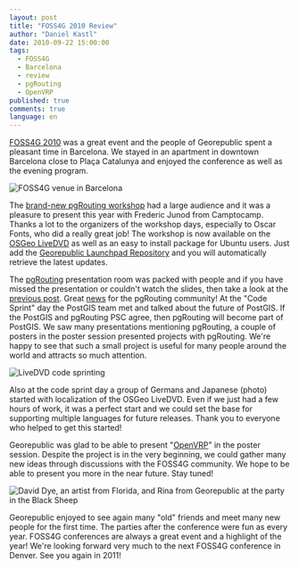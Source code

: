 ```yaml
---
layout: post
title: "FOSS4G 2010 Review"
author: "Daniel Kastl"
date: 2010-09-22 15:00:00
tags: 
  - FOSS4G 
  - Barcelona 
  - review 
  - pgRouting 
  - OpenVRP
published: true
comments: true
language: en
---
```


[FOSS4G 2010][4] was a great event and the people of Georepublic spent a pleasant time in Barcelona. We stayed in an apartment in downtown Barcelona close to Plaça Catalunya and enjoyed the conference as well as the evening program.

![FOSS4G venue in Barcelona][1]
 
The [brand-new pgRouting workshop][5] had a large audience and it was a pleasure to present this year with Frederic Junod from Camptocamp. Thanks a lot to the organizers of the workshop days, especially to Oscar Fonts, who did a really great job! 
The workshop is now available on the [OSGeo LiveDVD][6] as well as an easy to install package for Ubuntu users. Just add the [Georepublic Launchpad Repository][7] and you will automatically retrieve the latest updates. 

The [pgRouting][8] presentation room was packed with people and if you have missed the presentation or couldn't watch the slides, then take a look at the [previous post][9]. 
Great [news][10] for the pgRouting community! At the "Code Sprint" day the PostGIS team met and talked about the future of PostGIS. If the PostGIS and pgRouting PSC agree, then pgRouting will become part of PostGIS. 
We saw many presentations mentioning pgRouting, a couple of posters in the poster session presented projects with pgRouting. We're happy to see that such a small project is useful for many people around the world and attracts so much attention.

![LiveDVD code sprinting][2]
 
Also at the code sprint day a group of Germans and Japanese (photo) started with localization of the OSGeo LiveDVD. Even if we just had a few hours of work, it was a perfect start and we could set the base for supporting multiple languages for future releases. Thank you to everyone who helped to get this started!

Georepublic was glad to be able to present "[OpenVRP][11]" in the poster session. Despite the project is in the very beginning, we could gather many new ideas through discussions with the FOSS4G community. We hope to be able to present you more in the near future. Stay tuned!

![David Dye, an artist from Florida, and Rina from Georepublic at the party in the Black Sheep][3]
 
Georepublic enjoyed to see again many "old" friends and meet many new people for the first time. The parties after the conference were fun as every year. FOSS4G conferences are always a great event and a highlight of the year!  We're looking forward very much to the next FOSS4G conference in Denver. See you again in 2011!


[1]: http://farm5.static.flickr.com/4088/5014155084_3ac8395c07.jpg
[2]: http://farm5.static.flickr.com/4152/5014158858_13a29b0c0e.jpg
[3]: http://farm5.static.flickr.com/4092/5013552855_f790d3a074.jpg
[4]: http://2010.foss4g.org
[5]: http://workshop.pgrouting.org
[6]: http://live.osgeo.org
[7]: https://launchpad.net/~georepublic/+archive/pgrouting
[8]: http://www.pgrouting.org
[9]: /blog/2010/pgrouting-presentation-of-foss4g-in-barcelona-online
[10]: http://blog.opengeo.org/2010/09/11/foss4g-2010-final-answer
[11]: http://www.openvrp.com

